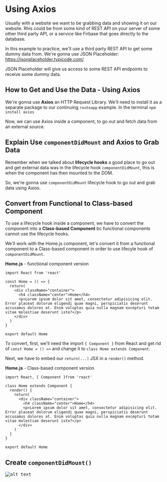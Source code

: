 # Using Axios

Usually with a website we want to be grabbing data and showing it on our website. Rhis could be from some kind of REST API on your server of some other third party API, or a service like Firbase that goes directly to the database.

In this example to practice, we'll use a third party REST API to get some dummy data from. We're gonna use JSON Placeholder: https://jsonplaceholder.typicode.com/

JSON Placeholder will give us access to some REST API endpoints to receive some dummy data.

## How to Get and Use the Data - Using Axios

We're gonna use **Axios** an HTTP Request Library. We'll need to install it as a separate package to our continuing ```routeapp``` example. In the terminal ```npm install axios```

Now, we can use Axios inside a component, to go out and fetch data from an external source. 

## Explain Use ```componentDidMount``` and Axios to Grab Data

Remember when we talked about **lifecycle hooks** a good place to go out and get external data was in the lifecycle hook ```componentDidMount```, this is when the component has then mounted to the DOM.

So, we're gonna use ```componentDidMount``` lifecycle hook to go out and grab 
data using Axios.

## Convert from Functional to Class-based Component

To use a lifecycle hook inside a component, we have to convert the component into a **Class-based Component** bc functional components cannot use the lifecycle hooks.

We'll work with the Home.js component, let's convert it from a functional component to a Class-based component in order to use lifecyle hook of ```componentDidMount```.

**Home.js** - functional component version
```
import React from 'react'

const Home = () => {
  return(
    <div className="container">
      <h4 className="center">Home</h4>
      <p>Lorem ipsum dolor sit amet, consectetur adipisicing elit. Error placeat dolorum eligendi quae magni, perspiciatis deserunt accusamus dolores at. Enim voluptas quia nulla magnam excepturi totam vitae molestiae deserunt iste?</p>
    </div>
  )
}

export default Home
```

To convert, first, we'll need the import ```{ Component }``` from React and get rid of ```const Home = () =>``` and change it to ```class Home extends Component```.

Next, we have to embed our ```return(...)``` JSX in a ```render()``` method.

**Home.js** - Class-based component version
```
import React, { Component }from 'react'

class Home extends Component {
  render() {
    return(
      <div className="container">
        <h4 className="center">Home</h4>
        <p>Lorem ipsum dolor sit amet, consectetur adipisicing elit. Error placeat dolorum eligendi quae magni, perspiciatis deserunt accusamus dolores at. Enim voluptas quia nulla magnam excepturi totam vitae molestiae deserunt iste?</p>
      </div>
    )
  }
}

export default Home
```

## Create ```componentDidMount()```




<kbd>![alt text](img/randomcolortext.png "screenshot")</kbd>